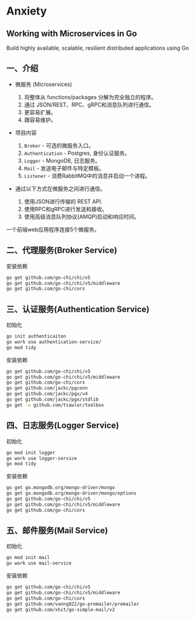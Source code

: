 # Anxiety

Working with Microservices in Go
---
Build highly available, scalable, resilient distributed applications using Go

## 一、介绍

- 微服务 (Microservices)
    1. 将整体从 functions/packages 分解为完全独立的程序。
    2. 通过 JSON/REST、RPC、gRPC和消息队列进行通信。
    3. 更容易扩展。
    4. 跟容易维护。

- 项目内容
    1. `Broker` - 可选的微服务入口。
    2. `Authentication` - Postgres, 身份认证服务。
    3. `Logger` - MongoDB, 日志服务。
    4. `Mail` - 发送电子邮件与特定模板。
    5. `Listener` - 消费RabbitMQ中的消息并启动一个进程。
- 通过以下方式在微服务之间进行通信。
    1. 使用JSON进行传输的 REST API.
    2. 使用RPC和gRPC进行发送和接收。
    4. 使用高级消息队列协议(AMQP)启动和响应时间。

一个前端web应用程序连接5个微服务。

## 二、代理服务(Broker Service)

安装依赖
```bash
go get github.com/go-chi/chi/v5
go get github.com/go-chi/chi/v5/middleware
go get github.com/go-chi/cors
```

## 三、认证服务(Authentication Service)

初始化
```bash
go init authenticaiton
go work use authentication-service/
go mod tidy
```

安装依赖
```bash
go get github.com/go-chi/chi/v5
go get github.com/go-chi/chi/v5/middleware
go get github.com/go-chi/cors
go get github.com/jackc/pgconn
go get github.com/jackc/pgx/v4
go get github.com/jackc/pgx/stdlib
go get -u github.com/tsawler/toolbox
```

## 四、日志服务(Logger Service)

初始化
```bash
go mod init logger
go work use logger-service
go mod tidy
```

安装依赖
```bash
go get go.mongodb.org/mongo-driver/mongo
go get go.mongodb.org/mongo-driver/mongo/options
go get github.com/go-chi/chi/v5
go get github.com/go-chi/chi/v5/middleware
go get github.com/go-chi/cors
```

## 五、邮件服务(Mail Service)

初始化
```bash
go mod init mail
go work use mail-service
```

安装依赖
```bash
go get github.com/go-chi/chi/v5
go get github.com/go-chi/chi/v5/middleware
go get github.com/go-chi/cors
go get github.com/vanng822/go-premailer/premailer
go get github.com/xhit/go-simple-mail/v2
```